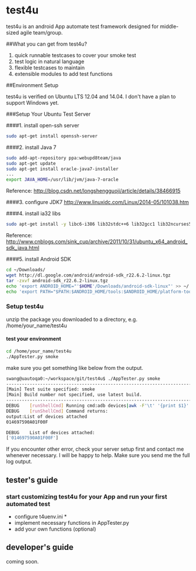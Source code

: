 test4u
======

test4u is an android App automate test framework designed for middle-sized agile team/group.

##What you can get from test4u?
1. quick runnable testcases to cover your smoke test
2. test logic in natural language
3. flexible testcases to maintain
4. extensible modules to add test functions

##Environment Setup

test4u is verified on Ubuntu LTS 12.04 and 14.04. I don't have a plan to support Windows yet.

###Setup Your Ubuntu Test Server

####1. install open-ssh server

```bash
sudo apt-get install openssh-server
```
####2. install Java 7

```bash
sudo add-apt-repository ppa:webupd8team/java
sudo apt-get update
sudo apt-get install oracle-java7-installer
...
export JAVA_HOME=/usr/lib/jvm/java-7-oracle
```
Reference: http://blog.csdn.net/longshengguoji/article/details/38466915

####3. configure JDK7
http://www.linuxidc.com/Linux/2014-05/101038.htm

####4. install ia32 libs
```bash
sudo apt-get install -y libc6-i386 lib32stdc++6 lib32gcc1 lib32ncurses5 lib32z1
```
Reference: http://www.cnblogs.com/sink_cup/archive/2011/10/31/ubuntu_x64_android_sdk_java.html

####5. install Android SDK
```bash
cd ~/Downloads/
wget http://dl.google.com/android/android-sdk_r22.6.2-linux.tgz
tar -zxvf android-sdk_r22.6.2-linux.tgz
echo 'export ANDROID_HOME="'$HOME'/Downloads/android-sdk-linux"' >> ~/.bashrc
echo 'export PATH="$PATH:$ANDROID_HOME/tools:$ANDROID_HOME/platform-tools"' >> ~/.bashrc
```

### Setup test4u
unzip the package you downloaded to a directory, e.g. /home/your_name/test4u

#### test your environment
```bash
cd /home/your_name/test4u
./AppTester.py smoke
```
make sure you get something like below from the output.
```bash
swang@uautoqa0:~/workspace/git/test4u$ ./AppTester.py smoke
---------------------------------------------------------------------------------------------------------------
[Main] Test suite specified: smoke
[Main] Build number not specified, use latest build.
---------------------------------------------------------------------------------------------------------------
DEBUG    [runShellCmd] Running cmd:adb devices|awk -F'\t' '{print $1}'
DEBUG    [runShellCmd] Command returns:
output:List of devices attached 
014697590A01F00F

DEBUG    List of devices attached: 
['014697590A01F00F']

```
If you encounter other error, check your server setup first and contact me whenever necessary. I will be happy to help. Make sure you send me the full log output.

## tester's guide
### start customizing test4u for your App and run your first automated test
  * configure t4uenv.ini
    * 
  * implement necessary functions in AppTester.py
  * add your own functions (optional)

## developer's guide
coming soon.
